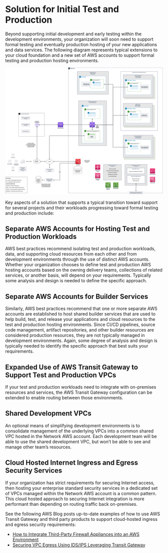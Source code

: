 # Solution for Initial Test and Production

Beyond supporting initial development and early testing within the development environments, your organization will soon need to support formal testing and eventually production hosting of your new applications and data services.  The following diagram represents typical extensions to your cloud foundation and a new set of AWS accounts to support formal testing and production hosting environments.

<img src="../images/test-prod-single-region.png" alt="Initial Test and Production Environments in Single AWS Region" width="800"/>

Key aspects of a solution that supports a typical transition toward support for several projects and their workloads progressing toward formal testing and production include:

## Separate AWS Accounts for Hosting Test and Production Workloads

AWS best practices recommend isolating test and production workloads, data, and supporting cloud resources from each other and from development environments through the use of distinct AWS accounts.  Whether your organization chooses to define test and production AWS hosting accounts based on the owning delivery teams, collections of related services, or another basis, will depend on your requirements.  Typically some analysis and design is needed to define the specific approach.

## Separate AWS Accounts for Builder Services

Similarly, AWS best practices recommend that one or more separate AWS accounts are established to host shared builder services that are used to help build, test, and release your applications and cloud resources to the test and production hosting environments. Since CI/CD pipelines, source code management, artifact repositories, and other builder resources are considered production resources, they are not typically managed in development environments. Again, some degree of analysis and design is typically needed to identify the specific approach that best suits your requirements.

## Expanded Use of AWS Transit Gateway to Support Test and Production VPCs

If your test and production workloads need to integrate with on-premises resources and services, the AWS Transit Gateway configuration can be extended to enable routing between those environments.

## Shared Development VPCs

An optional means of simplifying development environments is to consolidate management of the underlying VPCs into a common shared VPC hosted in the Network AWS account. Each development team will be able to use the shared development VPC, but won’t be able to see and manage other team’s resources.

## Cloud Hosted Internet Ingress and Egress Security Services

If your organization has strict requirements for securing Internet access, then hosting your enterprise standard security services in a dedicated set of VPCs managed within the Network AWS account is a common pattern.  This cloud hosted approach to securing Internet integration is more performant than depending on routing traffic back on-premises.

See the following AWS Blog posts up-to-date examples of how to use AWS Transit Gateway and third party products to support cloud-hosted ingress and egress security requirements:

* [How to Integrate Third-Party Firewall Appliances into an AWS Environment](https://aws.amazon.com/blogs/networking-and-content-delivery/how-to-integrate-third-party-firewall-appliances-into-an-aws-environment/)
* [Securing VPC Egress Using IDS/IPS Leveraging Transit Gateway](https://aws.amazon.com/blogs/networking-and-content-delivery/securing-egress-using-ids-ips-leveraging-transit-gateway/)